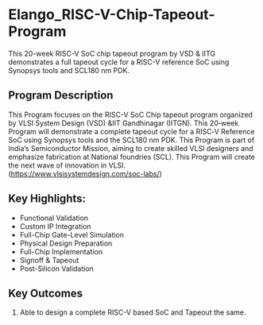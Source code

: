 # Elango_RISC-V-Chip-Tapeout-Program
This 20-week RISC-V SoC chip tapeout program by VSD &amp; IITG demonstrates a full tapeout cycle for a RISC-V reference SoC using Synopsys tools and SCL180 nm PDK. 

## Program Description
This Program focuses on the RISC-V SoC Chip tapeout program organized by VLSI System Design (VSD) &IIT Gandhinagar (IITGN). This 20‑week Program will demonstrate a complete tapeout cycle for a RISC‑V Reference SoC using Synopsys tools and the SCL180 nm PDK. This Program is part of India’s Semiconductor Mission, aiming to create skilled VLSI designers and emphasize fabrication at National foundries (SCL). This Program will create the next wave of innovation in VLSI.(https://www.vlsisystemdesign.com/soc-labs/)

## Key Highlights:
+ Functional Validation
+ Custom IP Integration
+ Full-Chip Gate-Level Simulation
+ Physical Design Preparation
+ Full-Chip Implementation
+ Signoff & Tapeout
+ Post-Silicon Validation
## Key Outcomes
1. Able to design a complete RISC-V based SoC and Tapeout the same.
